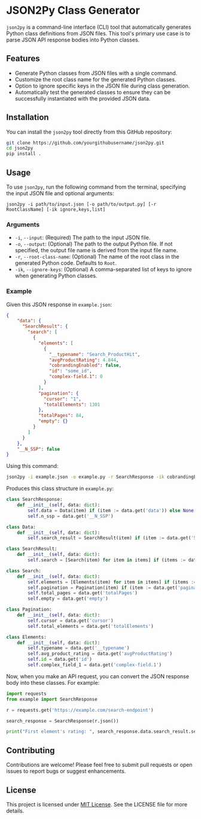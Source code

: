 # JSON2Py Class Generator

`json2py` is a command-line interface (CLI) tool that automatically generates Python class definitions from JSON files. This tool's primary use case is to parse JSON API response bodies into Python classes.

## Features

- Generate Python classes from JSON files with a single command.
- Customize the root class name for the generated Python classes.
- Option to ignore specific keys in the JSON file during class generation.
- Automatically test the generated classes to ensure they can be successfully instantiated with the provided JSON data.

## Installation

You can install the `json2py` tool directly from this GitHub repository:

```bash
git clone https://github.com/yourgithubusername/json2py.git
cd json2py
pip install .
```

## Usage

To use `json2py`, run the following command from the terminal, specifying the input JSON file and optional arguments:

```json2py -i path/to/input.json [-o path/to/output.py] [-r RootClassName] [-ik ignore,keys,list]```

### Arguments

- `-i`, `--input`: (Required) The path to the input JSON file.
- `-o`, `--output`: (Optional) The path to the output Python file. If not specified, the output file name is derived from the input file name.
- `-r`, `--root-class-name`: (Optional) The name of the root class in the generated Python code. Defaults to `Root`.
- `-ik`, `--ignore-keys`: (Optional) A comma-separated list of keys to ignore when generating Python classes.

### Example

Given this JSON response in `example.json`:

```json
{
    "data": {
      "SearchResult": {
        "search": [
          {
            "elements": [
              {
                "__typename": "Search_ProductHit",
                "avgProductRating": 4.844,
                "cobrandingEnabled": false,
                "id": "some_id",
                "complex-field.1": 0
              }
            ],
            "pagination": {
              "cursor": "1",
              "totalElements": 1301
            },
            "totalPages": 84,
            "empty": {}
          }
        ]
      }
    },
    "__N_SSP": false
}
```

Using this command:
```bash
json2py -i example.json -o example.py -r SearchResponse -ik cobrandingEnabled
```

Produces this class structure in `example.py`:

```python
class SearchResponse:
    def __init__(self, data: dict):
        self.data = Data(item) if (item := data.get('data')) else None
        self.n_ssp = data.get('__N_SSP')

class Data:
    def __init__(self, data: dict):
        self.search_result = SearchResult(item) if (item := data.get('SearchResult')) else None

class SearchResult:
    def __init__(self, data: dict):
        self.search = [Search(item) for item in items] if (items := data.get('search')) else []

class Search:
    def __init__(self, data: dict):
        self.elements = [Elements(item) for item in items] if (items := data.get('elements')) else []
        self.pagination = Pagination(item) if (item := data.get('pagination')) else None
        self.total_pages = data.get('totalPages')
        self.empty = data.get('empty')

class Pagination:
    def __init__(self, data: dict):
        self.cursor = data.get('cursor')
        self.total_elements = data.get('totalElements')

class Elements:
    def __init__(self, data: dict):
        self.typename = data.get('__typename')
        self.avg_product_rating = data.get('avgProductRating')
        self.id = data.get('id')
        self.complex_field_1 = data.get('complex-field.1')
```

Now, when you make an API request, you can convert the JSON response body into these classes. For example:
```python
import requests
from example import SearchResponse

r = requests.get('https://example.com/search-endpoint')

search_response = SearchResponse(r.json())

print("First element's rating: ", search_response.data.search_result.search[0].elements[0].avg_product_rating)
```

## Contributing

Contributions are welcome! Please feel free to submit pull requests or open issues to report bugs or suggest enhancements. 

## License

This project is licensed under [MIT License](LICENSE). See the LICENSE file for more details.
